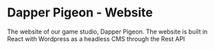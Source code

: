 # Dapper Pigeon - Website
The website of our game studio, Dapper Pigeon. The website is built in React with Wordpress as a headless CMS through the Rest API
